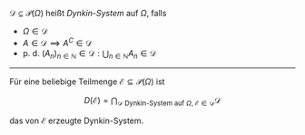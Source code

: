 $\mathcal{D} \subseteq \mathcal{P}(\Omega)$ heißt *Dynkin-System* auf $\Omega$, falls
- $\Omega \in \mathcal{D}$
- $A \in \mathcal{D} \implies A^C \in \mathcal{D}$
- p. d. $(A_n)_{n \in \mathbb{N}} \in \mathcal{D} : \bigcup_{n \in \mathbb{N}} A_n \in \mathcal{D}$

---

Für eine beliebige Teilmenge $\mathcal{E} \subseteq \mathcal{P}(\Omega)$ ist

$$
	D(\mathcal{E}) = \bigcap_{\mathcal{D} \text{ Dynkin-System auf } \Omega, \ \mathcal{E} \in \mathcal{D}} \mathcal{D}
$$

das von $\mathcal{E}$ erzeugte Dynkin-System.